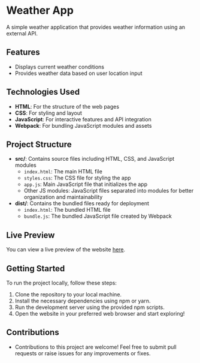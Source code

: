 # Weather App

A simple weather application that provides weather information using an external API.

## Features

- Displays current weather conditions
- Provides weather data based on user location input

## Technologies Used

- **HTML**: For the structure of the web pages
- **CSS**: For styling and layout
- **JavaScript**: For interactive features and API integration
- **Webpack**: For bundling JavaScript modules and assets

## Project Structure

- **src/**: Contains source files including HTML, CSS, and JavaScript modules
  - `index.html`: The main HTML file
  - `styles.css`: The CSS file for styling the app
  - `app.js`: Main JavaScript file that initializes the app
  - Other JS modules: JavaScript files separated into modules for better organization and maintainability
- **dist/**: Contains the bundled files ready for deployment
  - `index.html`: The bundled HTML file
  - `bundle.js`: The bundled JavaScript file created by Webpack

## Live Preview

You can view a live preview of the website [here](https://fatbardheminii.github.io/weather-app-TOP/).

## Getting Started

To run the project locally, follow these steps:

1. Clone the repository to your local machine.
2. Install the necessary dependencies using npm or yarn.
3. Run the development server using the provided npm scripts.
4. Open the website in your preferred web browser and start exploring!

## Contributions

- Contributions to this project are welcome! Feel free to submit pull requests or raise issues for any improvements or fixes.

